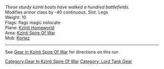 *These sturdy kzinti boots have walked a hundred battlefields.*  
Modifies armor class by -40 continuous. Slot: Legs  
Weight: 10  
Flags: flags magic nolocate  
Plane: [Kzinti Homeworld](:Category:Kzinti_Homeworld.md "wikilink")  
Area: [Kzinti Spire Of
War](:Category:Kzinti_Spire_Of_War.md "wikilink")  
Mob: [Kortez](Kortez "wikilink")  

------------------------------------------------------------------------

See [Gear In Kzinti Spire Of
War](:Category:Gear_In_Kzinti_Spire_Of_War.md "wikilink") for directions
on this run

[Category:Gear In Kzinti Spire Of
War](Category:Gear_In_Kzinti_Spire_Of_War "wikilink") [Category: Lord
Tank Gear](Category:_Lord_Tank_Gear "wikilink")

